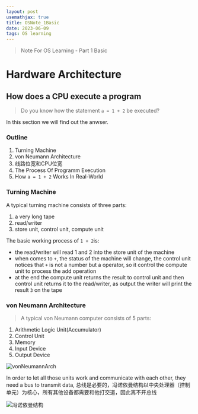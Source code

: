 ```yaml
---
layout: post
usemathjax: true
title: OSNote_1Basic
date: 2023-06-09
tags: OS learning
---
```


> Note For OS Learning - Part 1 Basic

# Hardware Architecture

## How does a CPU execute a program

> Do you know how the statement `a = 1 + 2` be executed?

In this section we will find out the anwser.

<!--more-->

### Outline
1. Turning Machine
2. von Neumann Architecture
3. 线路位宽和CPU位宽
4. The Process Of Programm Execution
5. How `a = 1 + 2` Works In Real-World

### Turning Machine
A typical turning machine consists of three parts:
1. a very long tape
2. read/writer
3. store unit, control unit, compute unit

The basic working process of `1 + 2`is:
- the read/writer will read 1 and 2 into the store unit of the machine
- when comes to `+`, the status of the machine will change, the control unit notices that `+` is not a number but a operator, so it control the compute unit to process the add operation
- at the end the compute unit returns the result to control unit and then control unit returns it to the read/writer, as output the writer will print the result `3` on the tape

### von Neumann Architecture

> A typical von Neumann computer consists of 5 parts:
1. Arithmetic Logic Unit(Accumulator)
2. Control Unit
3. Memory
4. Input Device
5. Output Device

![vonNeumannArch]({{site.baseurl}}/assets/img/Von_Neumann_architecture.svg)


In order to let all those units work and communicate with each other, they need a bus to transmit data, 总线是必要的，冯诺依曼结构以中央处理器（控制单元）为核心，所有其他设备都需要和他打交道，因此离不开总线

![冯诺依曼结构]({{site.baseurl}}/assets/img/冯诺依曼模型.jpg)
